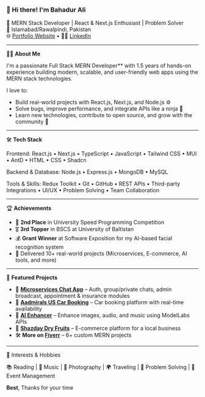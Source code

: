 ### 👋 Hi there! I'm Bahadur Ali

🚀 MERN Stack Developer | React & Next.js Enthusiast | Problem Solver  
📍 Islamabad/Rawalpindi, Pakistan  
🌐 [Portfolio Website](https://bahadurali.vercel.app) • 🧑‍💼 [LinkedIn](https://www.linkedin.com/in/bahaduralisalik)  

---

🧑‍💻 **About Me**

I'm a passionate Full Stack MERN Developer** with 1.5 years of hands-on experience building modern, scalable, and user-friendly web apps using the MERN stack technologies.

I love to:
- Build real-world projects with React.js, Next.js, and Node.js ⚙️
- Solve bugs, improve performance, and integrate APIs like a ninja 🔧
- Learn new technologies, contribute to open source, and grow with the community 🚀

---

🛠️ **Tech Stack**

Frontend: 
React.js • Next.js • TypeScript • JavaScript • Tailwind CSS • MUI • AntD • HTML • CSS • Shadcn  

Backend & Database:
Node.js • Express.js • MongoDB • MySQL  

Tools & Skills: 
Redux Toolkit • Git • GitHub • REST APIs • Third-party Integrations • UI/UX • Problem Solving • Team Collaboration  

---

🏆 **Achievements**

- 🥈 **2nd Place** in University Speed Programming Competition  
- 🎖️ **3rd Topper** in BSCS at University of Baltistan  
- 💰 **Grant Winner** at Software Exposition for my AI-based facial recognition system  
- 🌟 Delivered 10+ real-world projects (Microservices, E-commerce, AI tools, and more)
  
---

🔨 **Featured Projects**

- 🔐 **[Microservices Chat App](https://github.com/salik-dev)** – Auth, group/private chats, admin broadcast, appointment & insurance modules  
- 🚗 **[Aadmirals US Car Booking](https://aadmirals.com)** – Car booking platform with real-time availability  
- 🧠 **[AI Enhancer](https://ai-img-enhancer.vercel.app)** – Enhance images, audio, and music using ModelLabs APIs  
- 🌰 **[Shazday Dry Fruits](https://shazday.vercel.app/)** – E-commerce platform for a local business  
- 🛠️ **More on [Fiverr](https://www.fiverr.com/saa1ik?public_mode=true)** – 6+ custom MERN projects

---

🌱 Interests & Hobbies

📚 Reading | 🎵 Music | 📸 Photography | 🌍 Traveling | 🧩 Problem Solving | 🎯 Event Management


**Best**,
Thanks for your time
